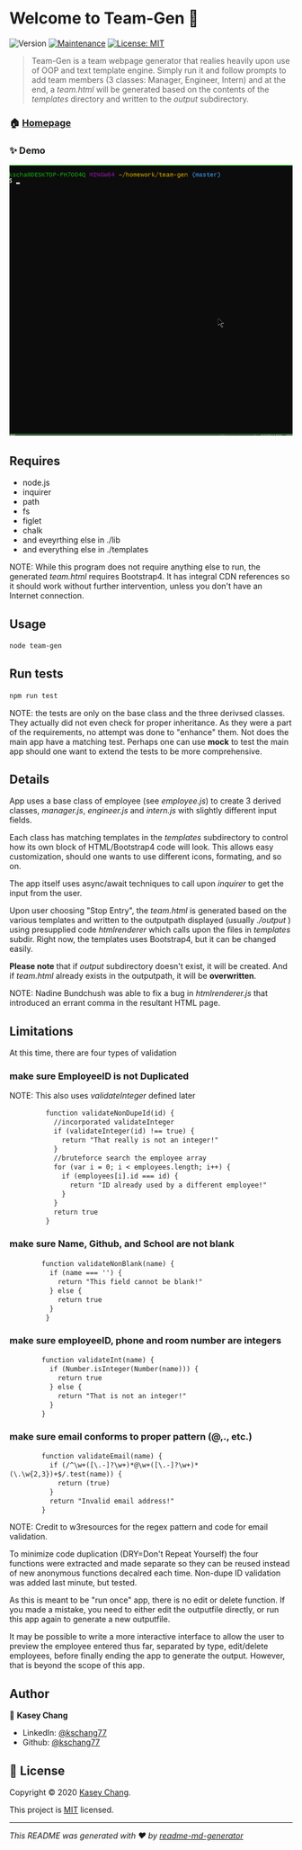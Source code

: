 # Welcome to Team-Gen 👋
![Version](https://img.shields.io/badge/version-0.1-blue.svg?cacheSeconds=2592000)
[![Maintenance](https://img.shields.io/badge/Maintained%3F-yes-green.svg)](https://github.com/kschang77/team-gen/graphs/commit-activity)
[![License: MIT](https://img.shields.io/github/license/kschang77/Team-Gen)](https://github.com/kschang77/team-gen/blob/master/LICENSE)

> Team-Gen is a team webpage generator that realies heavily upon use of OOP and text template engine. Simply run it and follow prompts to add team members (3 classes: Manager, Engineer, Intern) and at the end, a _team.html_ will be generated based on the contents of the _templates_ directory and written to the _output_ subdirectory. 

### 🏠 [Homepage](https://github.com/kschang77/team-gen)

### ✨ Demo

![Demo](./Assets/test3.gif)

## Requires
  * node.js
  * inquirer
  * path
  * fs
  * figlet
  * chalk
  * and eveyrthing else in ./lib
  * and everything else in ./templates

NOTE: While this program does not require anything else to run, the generated _team.html_ requires Bootstrap4. It has integral CDN references so it should work without further intervention, unless you don't have an Internet connection. 

## Usage

```sh
node team-gen
```

## Run tests

```sh
npm run test
```

NOTE: the tests are only on the base class and the three derivsed classes. They actually did not even check for proper inheritance. As they were a part of the requirements, no attempt was done to "enhance" them. Not does the main app have a matching test. Perhaps one can use **mock** to test the main app should one want to extend the tests to be more comprehensive. 

## Details

App uses a base class of employee (see _employee.js_) to create 3 derived classes, _manager.js_, _engineer.js_ and _intern.js_ with slightly different input fields. 

Each class has matching templates in the _templates_ subdirectory to control how its own block of HTML/Bootstrap4 code will look. This allows easy customization, should one wants to use different icons, formating, and so on. 

The app itself uses async/await techniques to call upon _inquirer_ to get the input from the user. 

Upon user choosing "Stop Entry", the _team.html_ is generated based on the various templates and written to the outputpath displayed (usually _./output_ ) using presupplied code _htmlrenderer_ which calls upon the files in _templates_ subdir. Right now, the templates uses Bootstrap4, but it can be changed easily. 

**Please note** that if _output_ subdirectory doesn't exist, it will be created. And if _team.html_ already exists in the outputpath, it will be **overwritten**. 

NOTE: Nadine Bundchush was able to fix a bug in _htmlrenderer.js_ that introduced an errant comma in the resultant HTML page. 


## Limitations

At this time, there are four types of validation

### make sure EmployeeID is not Duplicated

NOTE: This also uses _validateInteger_ defined later

```
         function validateNonDupeId(id) {
           //incorporated validateInteger
           if (validateInteger(id) !== true) {
             return "That really is not an integer!"
           }
           //bruteforce search the employee array
           for (var i = 0; i < employees.length; i++) {
             if (employees[i].id === id) {
               return "ID already used by a different employee!"
             }
           }
           return true
         }
```

### make sure Name, Github, and School are not blank

```        
        function validateNonBlank(name) {
          if (name === '') {
            return "This field cannot be blank!"
          } else {
            return true
          }
         }
```

### make sure employeeID, phone and room number are integers

```       
        function validateInt(name) {
          if (Number.isInteger(Number(name))) {
            return true
          } else {
            return "That is not an integer!"
          }
        }
   ```

### make sure email conforms to proper pattern (@,., etc.) 

```       
        function validateEmail(name) {
          if (/^\w+([\.-]?\w+)*@\w+([\.-]?\w+)*(\.\w{2,3})+$/.test(name)) {
            return (true)
          }
          return "Invalid email address!"
        }
 ```

NOTE: Credit to w3resources for the regex pattern and code for email validation. 

To minimize code duplication (DRY=Don't Repeat Yourself) the four functions were extracted and made separate so they can be reused instead of new anonymous functions decalred each time. Non-dupe ID validation was added last minute, but tested. 

As this is meant to be "run once" app, there is no edit or delete function.  If you made a mistake, you need to either edit the outputfile directly, or run this app again to generate a new outputfile. 

It may be possible to write a more interactive interface to allow the user to preview the employee entered thus far, separated by type, edit/delete employees, before finally ending the app to generate the output. However, that is beyond the scope of this app. 


## Author

👤 **Kasey Chang**

* LinkedIn: [@kschang77](https://www.linkedin.com/in/kasey-chang-0932b332/)
* Github: [@kschang77](https://github.com/kschang77)


## 📝 License

Copyright © 2020 [Kasey Chang](https://github.com/kschang77).

This project is [MIT](https://github.com/kschang77/team-gen/blob/master/LICENSE) licensed.

***
_This README was generated with ❤️ by [readme-md-generator](https://github.com/kefranabg/readme-md-generator)_
